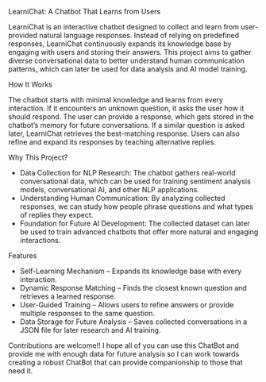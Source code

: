 LearniChat: A Chatbot That Learns from Users

LearniChat is an interactive chatbot designed to collect and learn from user-provided natural language 
responses. Instead of relying on predefined responses, LearniChat continuously expands its knowledge base 
by engaging with users and storing their answers. 
This project aims to gather diverse conversational data to better understand human communication patterns, 
which can later be used for data analysis and AI model training.

How It Works

The chatbot starts with minimal knowledge and learns from every interaction.
If it encounters an unknown question, it asks the user how it should respond.
The user can provide a response, which gets stored in the chatbot’s memory for future conversations.
If a similar question is asked later, LearniChat retrieves the best-matching response.
Users can also refine and expand its responses by teaching alternative replies.

Why This Project?
- Data Collection for NLP Research: 
The chatbot gathers real-world conversational data, which can be used for training sentiment analysis models,
conversational AI, and other NLP applications.
- Understanding Human Communication: 
By analyzing collected responses, we can study how people phrase questions and what types of replies they 
expect.
- Foundation for Future AI Development:
The collected dataset can later be used to train advanced chatbots that offer more natural and
engaging interactions.

Features
- Self-Learning Mechanism – Expands its knowledge base with every interaction.
- Dynamic Response Matching – Finds the closest known question and retrieves a learned response.
- User-Guided Training – Allows users to refine answers or provide multiple responses to the same question.
- Data Storage for Future Analysis – Saves collected conversations in a JSON file for later research and
  AI training.

Contributions are welcome!! I hope all of you can use this ChatBot and provide me with enough data for future 
analysis so I can work towards creating a robust ChatBot that can provide companionship to those that need it.
